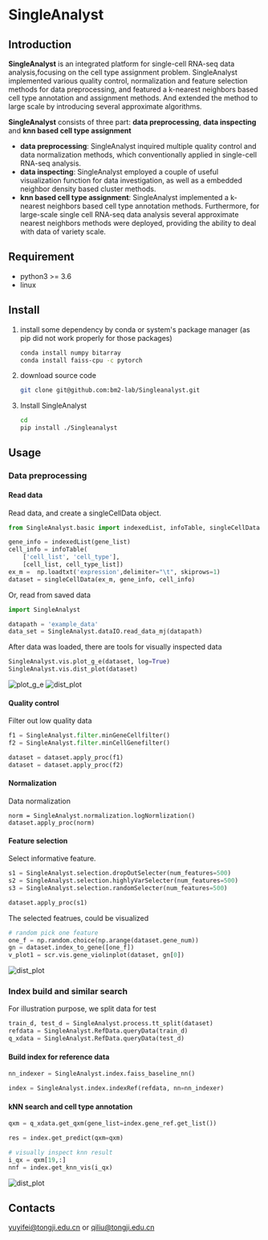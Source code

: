 # SingleAnalyst

## Introduction
**SingleAnalyst** is an integrated platform for single-cell RNA-seq data analysis,focusing on the cell type assignment problem. 
SingleAnalyst implemented various quality control, normalization and feature selection methods for data preprocessing, and 
featured a k-nearest neighbors based cell type annotation and assignment methods. And extended the method to large scale by 
introducing several approximate algorithms.


**SingleAnalyst** consists of three part: **data preprocessing**, **data inspecting** and **knn based cell type assignment**
  * **data preprocessing**: SingleAnalyst inquired multiple quality control and data normalization methods, which conventionally 
  applied in single-cell RNA-seq analysis.
  * **data inspecting**: SingleAnalyst employed a couple of useful visualization function for data investigation, as well as a 
  embedded neighbor density based cluster methods.
  * **knn based cell type assignment**: SingleAnalyst implemented a k-nearest neighbors based cell type annotation methods. 
  Furthermore, for large-scale single cell RNA-seq data analysis several approximate nearest neighbors methods were deployed, 
  providing the ability to deal with data of variety scale. 
 
## Requirement
* python3 >= 3.6
* linux

## Install
1. install some dependency by conda or system's package manager (as pip did not work properly for those packages)
    ```sh
    conda install numpy bitarray
    conda install faiss-cpu -c pytorch
    ```
2. download source code
    ```sh
    git clone git@github.com:bm2-lab/Singleanalyst.git
    ```
2. Install SingleAnalyst
    ```sh
    cd 
    pip install ./Singleanalyst
    ```

## Usage
### Data preprocessing
#### Read data

Read data, and create a singleCellData object.
```python
from SingleAnalyst.basic import indexedList, infoTable, singleCellData

gene_info = indexedList(gene_list)
cell_info = infoTable(
    ['cell_list', 'cell_type'],
    [cell_list, cell_type_list])
ex_m =  np.loadtxt('expression',delimiter="\t", skiprows=1)
dataset = singleCellData(ex_m, gene_info, cell_info)
```

Or, read from saved data
```python
import SingleAnalyst

datapath = 'example_data'
data_set = SingleAnalyst.dataIO.read_data_mj(datapath)
```

After data was loaded, there are tools for visually inspected data
```python
SingleAnalyst.vis.plot_g_e(dataset, log=True)
SingleAnalyst.vis.dist_plot(dataset)
```
![plot_g_e](fig/plot_e_g.png)
![dist_plot](fig/plot_dist.png)

#### Quality control
Filter out low quality data
```python
f1 = SingleAnalyst.filter.minGeneCellfilter()
f2 = SingleAnalyst.filter.minCellGenefilter()

dataset = dataset.apply_proc(f1)
dataset = dataset.apply_proc(f2)
```

#### Normalization
Data normalization
```
norm = SingleAnalyst.normalization.logNormlization()
dataset.apply_proc(norm)
```

#### Feature selection
Select informative feature.
```python
s1 = SingleAnalyst.selection.dropOutSelecter(num_features=500)
s2 = SingleAnalyst.selection.highlyVarSelecter(num_features=500)
s3 = SingleAnalyst.selection.randomSelecter(num_features=500)

dataset.apply_proc(s1)
```
The selected featrues, could be visualized
```python
# random pick one feature
one_f = np.random.choice(np.arange(dataset.gene_num))
gn = dataset.index_to_gene([one_f])
v_plot1 = scr.vis.gene_violinplot(dataset, gn[0])
```
![dist_plot](fig/one_f.png)


### Index build and similar search
For illustration purpose, we split data for test
```python
train_d, test_d = SingleAnalyst.process.tt_split(dataset)
refdata = SingleAnalyst.RefData.queryData(train_d)
q_xdata = SingleAnalyst.RefData.queryData(test_d)
```

#### Build index for reference data
```python
nn_indexer = SingleAnalyst.index.faiss_baseline_nn()

index = SingleAnalyst.index.indexRef(refdata, nn=nn_indexer)
```

#### kNN search and cell type annotation
```python
qxm = q_xdata.get_qxm(gene_list=index.gene_ref.get_list())

res = index.get_predict(qxm=qxm)

# visually inspect knn result  
i_qx = qxm[19,:]
nnf = index.get_knn_vis(i_qx)
```
![dist_plot](fig/knn_res.png)

## Contacts
yuyifei@tongji.edu.cn or qiliu@tongji.edu.cn
